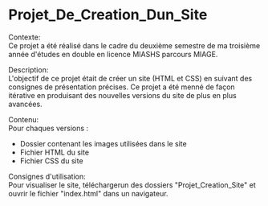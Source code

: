 # Projet_De_Creation_Dun_Site

Contexte:  
Ce projet a été réalisé dans le cadre du deuxième semestre de ma troisième année d'études en double en licence MIASHS parcours MIAGE.

Description:  
L'objectif de ce projet était de créer un site (HTML et CSS) en suivant des consignes de présentation précises. 
Ce projet a été menné de façon itérative en produisant des nouvelles versions du site de plus en plus avancées.

Contenu:  
Pour chaques versions :
  - Dossier contenant les images utilisées dans le site
  - Fichier HTML du site
  - Fichier CSS du site

Consignes d'utilisation:  
Pour visualiser le site, téléchargerun des dossiers "Projet_Creation_Site" et ouvrir le fichier "index.html" dans un navigateur.
